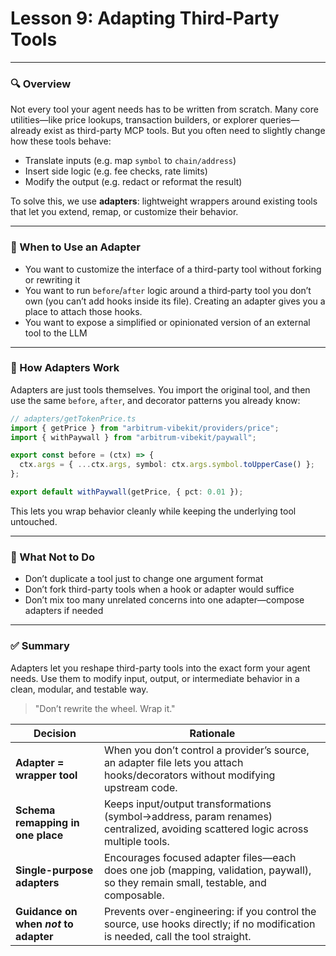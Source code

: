 # **Lesson 9: Adapting Third-Party Tools**

---

### 🔍 Overview

Not every tool your agent needs has to be written from scratch. Many core utilities—like price lookups, transaction builders, or explorer queries—already exist as third-party MCP tools. But you often need to slightly change how these tools behave:

- Translate inputs (e.g. map `symbol` to `chain/address`)
- Insert side logic (e.g. fee checks, rate limits)
- Modify the output (e.g. redact or reformat the result)

To solve this, we use **adapters**: lightweight wrappers around existing tools that let you extend, remap, or customize their behavior.

---

### 🚂 When to Use an Adapter

- You want to customize the interface of a third-party tool without forking or rewriting it
- You want to run `before`/`after` logic around a third‑party tool you don’t own (you can’t add hooks inside its file). Creating an adapter gives you a place to attach those hooks.
- You want to expose a simplified or opinionated version of an external tool to the LLM

---

### 🔧 How Adapters Work

Adapters are just tools themselves. You import the original tool, and then use the same `before`, `after`, and decorator patterns you already know:

```ts
// adapters/getTokenPrice.ts
import { getPrice } from "arbitrum-vibekit/providers/price";
import { withPaywall } from "arbitrum-vibekit/paywall";

export const before = (ctx) => {
  ctx.args = { ...ctx.args, symbol: ctx.args.symbol.toUpperCase() };
};

export default withPaywall(getPrice, { pct: 0.01 });
```

This lets you wrap behavior cleanly while keeping the underlying tool untouched.

---

### 🚪 What Not to Do

- Don’t duplicate a tool just to change one argument format
- Don’t fork third-party tools when a hook or adapter would suffice
- Don’t mix too many unrelated concerns into one adapter—compose adapters if needed

---

### ✅ Summary

Adapters let you reshape third-party tools into the exact form your agent needs. Use them to modify input, output, or intermediate behavior in a clean, modular, and testable way.

> "Don’t rewrite the wheel. Wrap it."

| Decision                              | Rationale                                                                                                                          |
| ------------------------------------- | ---------------------------------------------------------------------------------------------------------------------------------- |
| **Adapter = wrapper tool**            | When you don’t control a provider’s source, an adapter file lets you attach hooks/decorators without modifying upstream code.      |
| **Schema remapping in one place**     | Keeps input/output transformations (symbol→address, param renames) centralized, avoiding scattered logic across multiple tools.    |
| **Single-purpose adapters**           | Encourages focused adapter files—each does one job (mapping, validation, paywall), so they remain small, testable, and composable. |
| **Guidance on when _not_ to adapter** | Prevents over-engineering: if you control the source, use hooks directly; if no modification is needed, call the tool straight.    |
